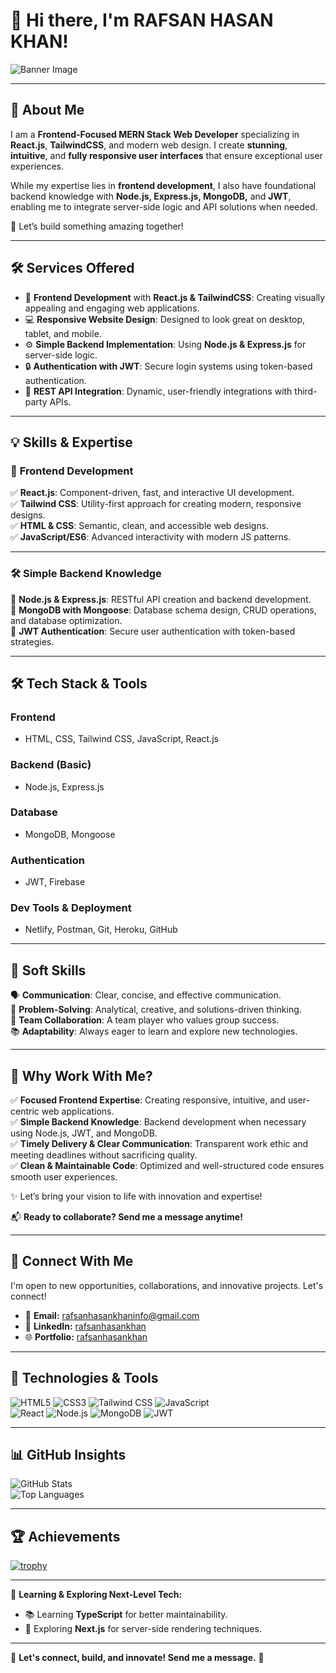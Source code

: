 # 👋 Hi there, I'm **RAFSAN HASAN KHAN!**  

![Banner Image](https://i.postimg.cc/26pb3Xyt/Banner-Rafsan.png)  

---

## 🌟 **About Me**  

I am a **Frontend-Focused MERN Stack Web Developer** specializing in **React.js**, **TailwindCSS**, and modern web design. I create **stunning**, **intuitive**, and **fully responsive user interfaces** that ensure exceptional user experiences.  

While my expertise lies in **frontend development**, I also have foundational backend knowledge with **Node.js, Express.js, MongoDB,** and **JWT**, enabling me to integrate server-side logic and API solutions when needed.  

🚀 Let’s build something amazing together!  

---

## 🛠️ **Services Offered**

- 🎨 **Frontend Development** with **React.js & TailwindCSS**: Creating visually appealing and engaging web applications.  
- 💻 **Responsive Website Design**: Designed to look great on desktop, tablet, and mobile.  
- ⚙️ **Simple Backend Implementation**: Using **Node.js & Express.js** for server-side logic.  
- 🔒 **Authentication with JWT**: Secure login systems using token-based authentication.  
- 🔗 **REST API Integration**: Dynamic, user-friendly integrations with third-party APIs.

---

## 💡 **Skills & Expertise**

### 🚀 **Frontend Development**  
✅ **React.js**: Component-driven, fast, and interactive UI development.  
✅ **Tailwind CSS**: Utility-first approach for creating modern, responsive designs.  
✅ **HTML & CSS**: Semantic, clean, and accessible web designs.  
✅ **JavaScript/ES6**: Advanced interactivity with modern JS patterns.  

---

### 🛠️ **Simple Backend Knowledge**  
🔧 **Node.js & Express.js**: RESTful API creation and backend development.  
🔧 **MongoDB with Mongoose**: Database schema design, CRUD operations, and database optimization.  
🔧 **JWT Authentication**: Secure user authentication with token-based strategies.

---

## 🛠️ **Tech Stack & Tools**

### **Frontend**  
- HTML, CSS, Tailwind CSS, JavaScript, React.js  

### **Backend (Basic)**  
- Node.js, Express.js  

### **Database**  
- MongoDB, Mongoose  

### **Authentication**  
- JWT, Firebase  

### **Dev Tools & Deployment**  
- Netlify, Postman, Git, Heroku, GitHub  

---

## 🌟 **Soft Skills**  

🗣️ **Communication**: Clear, concise, and effective communication.  
🧠 **Problem-Solving**: Analytical, creative, and solutions-driven thinking.  
🤝 **Team Collaboration**: A team player who values group success.  
📚 **Adaptability**: Always eager to learn and explore new technologies.  

---

## 💼 **Why Work With Me?**

✅ **Focused Frontend Expertise**: Creating responsive, intuitive, and user-centric web applications.  
✅ **Simple Backend Knowledge**: Backend development when necessary using Node.js, JWT, and MongoDB.  
✅ **Timely Delivery & Clear Communication**: Transparent work ethic and meeting deadlines without sacrificing quality.  
✅ **Clean & Maintainable Code**: Optimized and well-structured code ensures smooth user experiences.

✨ Let’s bring your vision to life with innovation and expertise!  

📬 **Ready to collaborate? Send me a message anytime!**  

---

## 🤝 **Connect With Me**

I'm open to new opportunities, collaborations, and innovative projects. Let's connect!  

- 📧 **Email:** [rafsanhasankhaninfo@gmail.com](mailto:rafsanhasankhaninfo@gmail.com)  
- 💼 **LinkedIn:** [rafsanhasankhan](https://www.linkedin.com/in/rafsanhasankhan/)  
- 🌐 **Portfolio:** [rafsanhasankhan](https://www.linkedin.com/in/rafsanhasankhan/)  

---

## 🚀 **Technologies & Tools**

![HTML5](https://img.shields.io/badge/-HTML5-E34F26?logo=html5&logoColor=white&style=flat) ![CSS3](https://img.shields.io/badge/-CSS3-1572B6?logo=css3&logoColor=white&style=flat) ![Tailwind CSS](https://img.shields.io/badge/-Tailwind%20CSS-38B2AC?logo=tailwind-css&logoColor=white&style=flat) ![JavaScript](https://img.shields.io/badge/-JavaScript-F7DF1E?logo=javascript&logoColor=black&style=flat)  
![React](https://img.shields.io/badge/-React-61DAFB?logo=react&logoColor=black&style=flat) ![Node.js](https://img.shields.io/badge/-Node.js-339933?logo=node.js&logoColor=white&style=flat) ![MongoDB](https://img.shields.io/badge/-MongoDB-47A248?logo=mongodb&logoColor=white&style=flat) ![JWT](https://img.shields.io/badge/JWT-333333?logo=javascript&logoColor=white&style=flat)  

---

## 📊 **GitHub Insights**

![GitHub Stats](https://github-readme-stats.vercel.app/api?username=rafsanhasankhan&show_icons=true&theme=radical)  
![Top Languages](https://github-readme-stats.vercel.app/api/top-langs/?username=rafsanhasankhan&layout=compact&theme=radical)  

---

## 🏆 **Achievements**

[![trophy](https://github-profile-trophy.vercel.app/?username=rafsanhasankhan&theme=radical)](https://github.com/ryo-ma/github-profile-trophy)

---

🌱 **Learning & Exploring Next-Level Tech:**  
- 📚 Learning **TypeScript** for better maintainability.  
- 🚀 Exploring **Next.js** for server-side rendering techniques.  

---

💬 **Let's connect, build, and innovate! Send me a message.** 🚀
